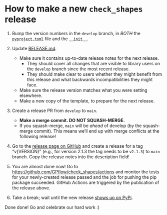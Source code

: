 # How to make a new `check_shapes` release

1. Bump the version numbers in the `develop` branch, in *BOTH* the
   [`pyproject.toml`](https://github.com/GPflow/check_shapes/blob/develop/pyproject.toml) file
   and the
   [`__init__`](https://github.com/GPflow/check_shapes/blob/develop/check_shapes/__init__.py).

2. Update [RELEASE.md](https://github.com/GPflow/check_shapes/blob/develop/RELEASE.md).
   - Make sure it contains up-to-date release notes for the next release.
     * They should cover all changes that are visible to library users on the `develop` branch
       since the most recent release.
     * They should make clear to users whether they might benefit from this release and what
       backwards incompatibilities they might face.
   - Make sure the release version matches what you were setting elsewhere.
   - Make a new copy of the template, to prepare for the next release.

3. Create a release PR from `develop` to `main`.
   - **Make a merge commit. DO NOT SQUASH-MERGE.**
   - If you squash-merge, `main` will be *ahead* of develop (by the squash-merge commit). This
     means we’ll end up with merge conflicts at the following release!

4. Go to the [release page on GitHub](https://github.com/GPflow/check_shapes/releases/new) and
   create a release for a tag “v{VERSION}” (e.g., for version 2.1.3 the tag needs to be `v2.1.3`) to
   `main` branch. Copy the release notes into the description field!

5. You are almost done now! Go to https://github.com/GPflow/check_shapes/actions and monitor the
   tests for your newly-created release passed and the job for pushing the pip package succeeded.
   GitHub Actions are triggered by the publication of the release above.

6. Take a break; wait until the new release
   [shows up on PyPi](https://pypi.org/project/check_shapes/#history).


Done done! Go and celebrate our hard work :)
